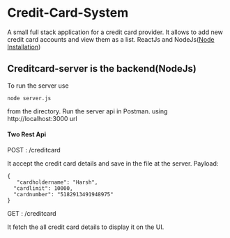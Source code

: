 # Credit-Card-System
A small full stack application for a credit card provider. It allows to add new credit card accounts and view them as a list. ReactJs and NodeJs([Node Installation](https://nodejs.org/en/download/)) 


## Creditcard-server is the backend(NodeJs)
To run the server use
```
node server.js
```
from the directory.
Run the server api in Postman. using http://localhost:3000 url

#### Two Rest Api
POST : /creditcard

   It accept the credit card details and save in the file at the server.
   Payload:
    
    
    {
	   "cardholdername": "Harsh",
      "cardlimit": 10000,
      "cardnumber": "5182913491948975"
    }
    
  
GET : /creditcard

   It fetch the all credit card details to display it on the UI.
